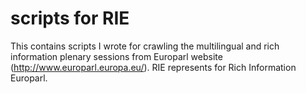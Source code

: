 # scripts for RIE 

This contains scripts I wrote for crawling the multilingual and rich information plenary sessions from Europarl website (http://www.europarl.europa.eu/). RIE represents for Rich Information Europarl. 
